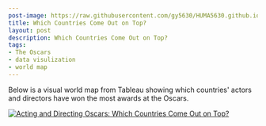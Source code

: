 ```yaml
---
post-image: https://raw.githubusercontent.com/gy5630/HUMA5630.github.io/master/assets/images/countrymap.png
title: Which Countries Come Out on Top?
layout: post
description: Which Countries Come Out on Top?
tags:
- The Oscars
- data visulization
- world map
---
```


Below is a visual world map from Tableau showing which countries' actors and directors have won the most awards at the Oscars.

<div class='tableauPlaceholder' id='viz1682923720080' style='position: relative'>
  <noscript>
    <a href='#'>
      <img alt='Acting and Directing Oscars: Which Countries Come Out on Top?  ' 
           src='https:&#47;&#47;public.tableau.com&#47;static&#47;images&#47;Ac&#47;ActingandDirectingOscarsWhichCountriesComeOutonTop&#47;1&#47;1_rss.png' style='border: none' />
    </a>
  </noscript>
  <object class='tableauViz'  style='display:none;'>
    <param name='host_url' value='https%3A%2F%2Fpublic.tableau.com%2F' /> 
    <param name='embed_code_version' value='3' /> 
    <param name='site_root' value='' />
    <param name='name' value='ActingandDirectingOscarsWhichCountriesComeOutonTop&#47;1' />
    <param name='tabs' value='no' />
    <param name='toolbar' value='yes' />
    <param name='static_image' 
           value='https:&#47;&#47;public.tableau.com&#47;static&#47;images&#47;Ac&#47;ActingandDirectingOscarsWhichCountriesComeOutonTop&#47;1&#47;1.png' /> 
    <param name='animate_transition' value='yes' />
    <param name='display_static_image' value='yes' />
    <param name='display_spinner' value='yes' />
    <param name='display_overlay' value='yes' />
    <param name='display_count' value='yes' />
    <param name='language' value='zh-CN' />
  </object>
</div>

<script type='text/javascript'>                    
  var divElement = document.getElementById('viz1682923720080');                    
  var vizElement = divElement.getElementsByTagName('object')[0];                    
  vizElement.style.width='135%';vizElement.style.height=(divElement.offsetWidth*0.75)+'px';                    
  var scriptElement = document.createElement('script');                    
  scriptElement.src = 'https://public.tableau.com/javascripts/api/viz_v1.js';                    
  vizElement.parentNode.insertBefore(scriptElement, vizElement);                
</script>
